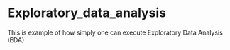 # Exploratory_data_analysis
This is example of how simply one can execute Exploratory Data Analysis (EDA)
